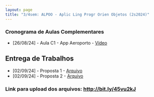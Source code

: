 ```yaml
---
layout: page
title: "3/4sem: ALPOO - Aplic Ling Progr Orien Objetos (2s2024)"
---
```


### Cronograma de Aulas Complementares

- [26/08/24] - Aula C1 - App Aeroporto - <a href="/alpoo/aeroporto.mp4" target="_blank">Vídeo</a>

## Entrega de Trabalhos

- [02/09/24] - Proposta 1 - <a href="/alpoo/proposta1.pdf" target="_blank">Arquivo</a>
- [02/09/24] - Proposta 2 - <a href="/alpoo/proposta2.pdf" target="_blank">Arquivo</a>

### Link para upload dos arquivos: <a href="http://bit.ly/45vu2kJ" target="_blank">http://bit.ly/45vu2kJ</a>
